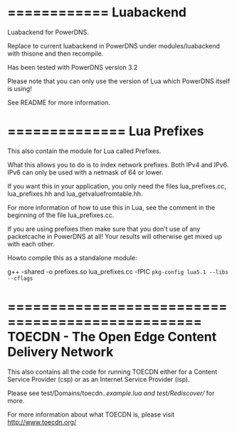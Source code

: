============
 Luabackend
============

Luabackend for PowerDNS.

Replace to current luabackend in PowerDNS under
modules/luabackend with thisone and then recompile.

Has been tested with PowerDNS version 3.2

Please note that you can only use the version of Lua
which PowerDNS itself is using!

See README for more information.


==============
 Lua Prefixes
==============

This also contain the module for Lua called Prefixes.

What this allows you to do is to index network prefixes.
Both IPv4 and IPv6. IPv6 can only be used with a netmask 
of 64 or lower.

If you want this in your application, you only need the files
lua_prefixes.cc, lua_prefixes.hh and lua_getvaluefromtable.hh.

For more information of how to use this in Lua, see the comment 
in the beginning of the file lua_prefixes.cc.

If you are using prefixes then make sure that you don't use of any 
packetcache in PowerDNS at all! Your results will otherwise get
mixed up with each other.

Howto compile this as a standalone module:

g++ -shared -o prefixes.so lua_prefixes.cc -fPIC `pkg-config lua5.1 --libs --cflags`


=================================================
 TOECDN - The Open Edge Content Delivery Network
=================================================

This also contains all the code for running TOECDN
either for a Content Service Provider (csp) or as an 
Internet Service Provider (isp).

Please see test/Domains/toecdn.*.example.lua and 
test/Rediscover/* for more.

For more information about what TOECDN is, please visit
http://www.toecdn.org/

